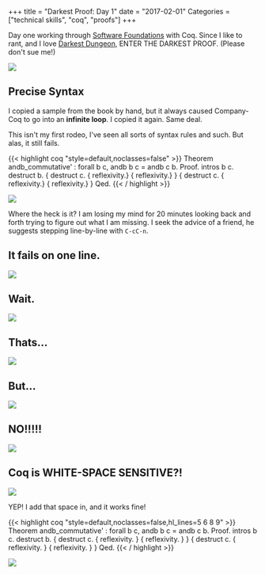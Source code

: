 +++
title = "Darkest Proof: Day 1"
date = "2017-02-01"
Categories = ["technical skills", "coq", "proofs"]
+++

Day one working through
[Software Foundations](https://www.cis.upenn.edu/~bcpierce/sf/current/index.html)
with Coq. Since I like to rant, and I love
[Darkest Dungeon](http://www.darkestdungeon.com/), ENTER THE DARKEST PROOF.
<span class="subscript">(Please don't sue me!)</span>

<img src="/images/ruinhascome.png"></img>

## Precise Syntax

I copied a sample from the book by hand, but it always caused Company-Coq to go
into an **infinite loop**. I copied it again. Same deal.

This isn't my first rodeo, I've seen all sorts of syntax rules and such. But
alas, it still fails.

{{< highlight coq "style=default,noclasses=false" >}}
Theorem andb_commutative' : forall b c, andb b c = andb c b.
Proof.
  intros b c. destruct b.
  { destruct c.
    { reflexivity.}
    { reflexivity.} }
  { destruct c.
    { reflexivity.}
    { reflexivity.} }
Qed.
{{< / highlight >}}

<img src="/images/upset.jpg"></img>

Where the heck is it? I am losing my mind for 20 minutes looking back and forth
trying to figure out what I am missing. I seek the advice of a friend, he
suggests stepping line-by-line with `C-cC-n`.

## It fails on one line.

<img src="/images/coq-space1.png"></img>

## Wait.

<img src="/images/coq-space2.png"></img>

## Thats...

<img src="/images/coq-space3.png"></img>

## But...

<img src="/images/coq-space4.png"></img>

## NO!!!!!

<img src="/images/coq-space5.png"></img>

## Coq is WHITE-SPACE SENSITIVE?!

<img src="/images/angry.jpg"></img>

YEP! I add that space in, and it works fine!

{{< highlight coq "style=default,noclasses=false,hl_lines=5 6 8 9" >}}
Theorem andb_commutative' : forall b c, andb b c = andb c b.
Proof.
  intros b c. destruct b.
  { destruct c.
    { reflexivity. }
    { reflexivity. } }
  { destruct c.
    { reflexivity. }
    { reflexivity. } }
Qed.
{{< / highlight >}}

<img src="/images/facepalm.jpg"></img>
